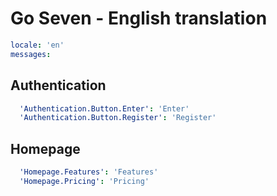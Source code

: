 # Go Seven - English translation

```yaml
locale: 'en'
messages:
```

## Authentication

```yaml
  'Authentication.Button.Enter': 'Enter'
  'Authentication.Button.Register': 'Register'
```

## Homepage

```yaml
  'Homepage.Features': 'Features'
  'Homepage.Pricing': 'Pricing'
```

